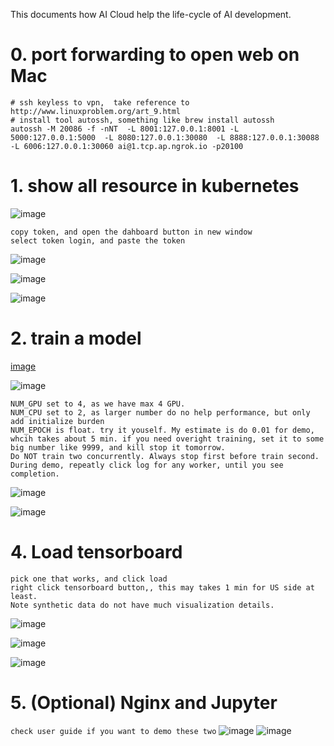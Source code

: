 This documents how AI Cloud help the life-cycle of AI development.

# 0. port forwarding to open web on Mac
```
# ssh keyless to vpn,  take reference to http://www.linuxproblem.org/art_9.html
# install tool autossh, something like brew install autossh
autossh -M 20086 -f -nNT  -L 8001:127.0.0.1:8001 -L 5000:127.0.0.1:5000  -L 8080:127.0.0.1:30080  -L 8888:127.0.0.1:30088 -L 6006:127.0.0.1:30060 ai@1.tcp.ap.ngrok.io -p20100
``` 

# 1. show all resource in kubernetes
![image](images/home_kube.png)
```
copy token, and open the dahboard button in new window
select token login, and paste the token
```
![image](images/kube_kube.png)

![image](images/kube_login.png)

![image](images/kubeboard.png)

# 2. train a model 

[image](images/home_train.png)

![image](images/trains_train.png)

```
NUM_GPU set to 4, as we have max 4 GPU.
NUM_CPU set to 2, as larger number do no help performance, but only add initialize burden
NUM_EPOCH is float. try it youself. My estimate is do 0.01 for demo, whcih takes about 5 min. if you need overight training, set it to some big number like 9999, and kill stop it tomorrow. 
Do NOT train two concurrently. Always stop first before train second. 
During demo, repeatly click log for any worker, until you see completion.
```
![image](images/train_new.png)

![image](images/train_train.png)

# 4. Load tensorboard
```
pick one that works, and click load
right click tensorboard button,, this may takes 1 min for US side at least.
Note synthetic data do not have much visualization details.
```
![image](images/home_tensorboard.png)

![image](images/tensorboard_load.png)

![image](images/tensorboard_open.png)

# 5. (Optional) Nginx and Jupyter
`check user guide if you want to demo these two`
![image](images/home_nginx.png)
![image](images/home_jupyter.png)
